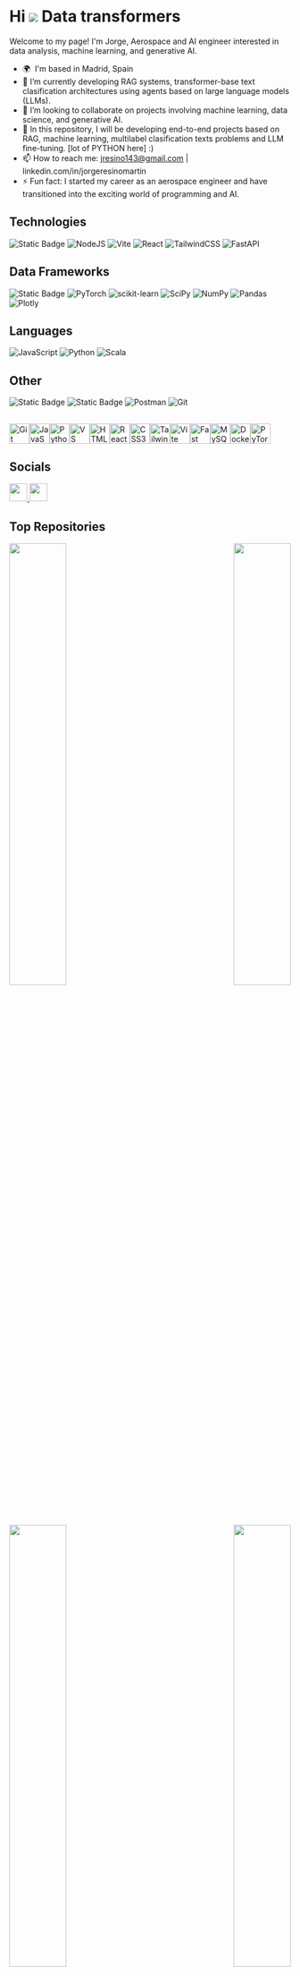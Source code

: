 Hi ![](https://user-images.githubusercontent.com/18350557/176309783-0785949b-9127-417c-8b55-ab5a4333674e.gif) Data transformers
=============================================================================================================================

Welcome to my page! 
I'm Jorge, Aerospace and AI engineer interested in data analysis, machine learning, and generative AI.

* 🌍  I'm based in Madrid, Spain
* 🌱 I’m currently developing RAG systems, transformer-base text clasification architectures using agents based on large language models (LLMs).
* 💞️ I’m looking to collaborate on projects involving machine learning, data science, and generative AI.
* 🚀 In this repository, I will be developing end-to-end projects based on RAG, machine learning, multilabel clasification texts problems and LLM fine-tuning. [lot of PYTHON here] :)
* 📫 How to reach me: jresino143@gmail.com | linkedin.com/in/jorgeresinomartin 
* ⚡ Fun fact: I started my career as an aerospace engineer and have transitioned into the exciting world of programming and AI.


## Technologies
![Static Badge](https://img.shields.io/badge/React-0ff7ed?style=flat-square&logo=React&logoColor=0ff7ed&color=000000)
![NodeJS](https://img.shields.io/badge/node.js-6DA55F?style=flat-square&logo=node.js&logoColor=white)
![Vite](https://img.shields.io/badge/vite-%23646CFF.svg?style=flat-square&logo=vite&logoColor=white)
![React](https://img.shields.io/badge/react-%2320232a.svg?style=flat-square&logo=react&logoColor=%2361DAFB)
![TailwindCSS](https://img.shields.io/badge/tailwindcss-%2338B2AC.svg?style=flat-square&logo=tailwind-css&logoColor=white)
![FastAPI](https://img.shields.io/badge/FastAPI-005571?style=flat-square&logo=fastapi)

## Data Frameworks
![Static Badge](https://img.shields.io/badge/LangChain-50d1a4?style=flat-square&logo=LangChain&logoColor=ffffff)
![PyTorch](https://img.shields.io/badge/PyTorch-%23EE4C2C.svg?style=flat-square&logo=PyTorch&logoColor=white)
![scikit-learn](https://img.shields.io/badge/Scikit--learn-%23F7931E.svg?style=flat-square&logo=scikit-learn&logoColor=white)
![SciPy](https://img.shields.io/badge/SciPy-%230C55A5.svg?style=flat-square-square&logo=scipy&logoColor=%white)
![NumPy](https://img.shields.io/badge/Numpy-%23013243.svg?style=flat-square-square&logo=numpy&logoColor=white)
![Pandas](https://img.shields.io/badge/Pandas-%23150458.svg?style=flat-square-square&logo=pandas&logoColor=white)
![Plotly](https://img.shields.io/badge/Plotly-%233F4F75.svg?style=flat-square-square&logo=plotly&logoColor=white)

## Languages
![JavaScript](https://img.shields.io/badge/Javascript-%23323330.svg?style=flat-square&logo=javascript&logoColor=%23F7DF1E)
![Python](https://img.shields.io/badge/Python-3670A0?style=flat-square&logo=python&logoColor=ffdd54)
![Scala](https://img.shields.io/badge/Scala-%23DC322F.svg?style=flat-square&logo=scala&logoColor=white)

## Other
![Static Badge](https://img.shields.io/badge/Render-000000?style=flat-square&logo=Render&logoColor=ffffff)
![Static Badge](https://img.shields.io/badge/Streamlit-FF4B4B?style=flat-square&logo=streamlit&logoColor=ffffff)
![Postman](https://img.shields.io/badge/Postman-FF6C37?style=flat-square&logo=postman&logoColor=white)
![Git](https://img.shields.io/badge/git-%23F05033.svg?style=flat-square&logo=git&logoColor=white)



##

<p align="left">
<a href="https://git-scm.com/" target="_blank" rel="noreferrer"><img src="https://raw.githubusercontent.com/danielcranney/readme-generator/main/public/icons/skills/git-colored.svg" width="36" height="36" alt="Git" /></a><a href="https://developer.mozilla.org/en-US/docs/Web/JavaScript" target="_blank" rel="noreferrer"><img src="https://raw.githubusercontent.com/danielcranney/readme-generator/main/public/icons/skills/javascript-colored.svg" width="36" height="36" alt="JavaScript" /></a><a href="https://www.python.org/" target="_blank" rel="noreferrer"><img src="https://raw.githubusercontent.com/danielcranney/readme-generator/main/public/icons/skills/python-colored.svg" width="36" height="36" alt="Python" /></a><a href="https://code.visualstudio.com/" target="_blank" rel="noreferrer"><img src="https://raw.githubusercontent.com/danielcranney/readme-generator/main/public/icons/skills/visualstudiocode.svg" width="36" height="36" alt="VS Code" /></a><a href="https://developer.mozilla.org/en-US/docs/Glossary/HTML5" target="_blank" rel="noreferrer"><img src="https://raw.githubusercontent.com/danielcranney/readme-generator/main/public/icons/skills/html5-colored.svg" width="36" height="36" alt="HTML5" /></a><a href="https://reactjs.org/" target="_blank" rel="noreferrer"><img src="https://raw.githubusercontent.com/danielcranney/readme-generator/main/public/icons/skills/react-colored.svg" width="36" height="36" alt="React" /></a><a href="https://www.w3.org/TR/CSS/#css" target="_blank" rel="noreferrer"><img src="https://raw.githubusercontent.com/danielcranney/readme-generator/main/public/icons/skills/css3-colored.svg" width="36" height="36" alt="CSS3" /></a><a href="https://tailwindcss.com/" target="_blank" rel="noreferrer"><img src="https://raw.githubusercontent.com/danielcranney/readme-generator/main/public/icons/skills/tailwindcss-colored.svg" width="36" height="36" alt="TailwindCSS" /></a><a href="https://vitejs.dev/" target="_blank" rel="noreferrer"><img src="https://raw.githubusercontent.com/danielcranney/readme-generator/main/public/icons/skills/vite-colored.svg" width="36" height="36" alt="Vite" /></a><a href="https://fastapi.tiangolo.com/" target="_blank" rel="noreferrer"><img src="https://raw.githubusercontent.com/danielcranney/readme-generator/main/public/icons/skills/fastapi-colored.svg" width="36" height="36" alt="Fast API" /></a><a href="https://www.mysql.com/" target="_blank" rel="noreferrer"><img src="https://raw.githubusercontent.com/danielcranney/readme-generator/main/public/icons/skills/mysql-colored.svg" width="36" height="36" alt="MySQL" /></a><a href="https://www.docker.com/" target="_blank" rel="noreferrer"><img src="https://raw.githubusercontent.com/danielcranney/readme-generator/main/public/icons/skills/docker-colored.svg" width="36" height="36" alt="Docker" /></a><a href="https://pytorch.org/" target="_blank" rel="noreferrer"><img src="https://raw.githubusercontent.com/danielcranney/readme-generator/main/public/icons/skills/pytorch-colored.svg" width="36" height="36" alt="PyTorch" /></a>
</p>

##


## Socials
<p align="left"> <a href="https://www.github.com/kokeitor" target="_blank" rel="noreferrer"> <picture> <source media="(prefers-color-scheme: dark)" srcset="https://raw.githubusercontent.com/danielcranney/readme-generator/main/public/icons/socials/github-dark.svg" /> <source media="(prefers-color-scheme: light)" srcset="https://raw.githubusercontent.com/danielcranney/readme-generator/main/public/icons/socials/github.svg" /> <img src="https://raw.githubusercontent.com/danielcranney/readme-generator/main/public/icons/socials/github.svg" width="32" height="32" /> </picture> </a> <a href="https://www.linkedin.com/in/jorgeresinomartin" target="_blank" rel="noreferrer"> <picture> <source media="(prefers-color-scheme: dark)" srcset="https://raw.githubusercontent.com/danielcranney/readme-generator/main/public/icons/socials/linkedin-dark.svg" /> <source media="(prefers-color-scheme: light)" srcset="https://raw.githubusercontent.com/danielcranney/readme-generator/main/public/icons/socials/linkedin.svg" /> <img src="https://raw.githubusercontent.com/danielcranney/readme-generator/main/public/icons/socials/linkedin.svg" width="32" height="32" /> </picture> </a></p>


## Top Repositories
<div width="100%" align="center"><a href="https://github.com/kokeitor/BOE-RAPTOR-Dimensional-RAG" align="left"><img align="left" width="45%" src="https://github-readme-stats.vercel.app/api/pin/?username=kokeitor&repo=BOE-RAPTOR-Dimensional-RAG&title_color=0891b2&text_color=ffffff&icon_color=0891b2&bg_color=000000&hide_border=true&locale=en" /></a><a href="https://github.com/kokeitor/chatbot-boe-frontend-react" align="right"><img align="right" width="45%" src="https://github-readme-stats.vercel.app/api/pin/?username=kokeitor&repo=chatbot-boe-frontend-react&title_color=0891b2&text_color=ffffff&icon_color=0891b2&bg_color=000000&hide_border=true&locale=en" /></a></div><br /><br /><br /><br />
<div width="100%" align="center"><a href="https://github.com/kokeitor/Custom-Multi-Agent-Recruiter" align="left"><img align="left" width="45%" src="https://github-readme-stats.vercel.app/api/pin/?username=kokeitor&repo=Custom-Multi-Agent-Recruiter&title_color=0891b2&text_color=ffffff&icon_color=0891b2&bg_color=000000&hide_border=true&locale=en" /></a><a href="https://github.com/kokeitor/chatbot-boe-backend-fastapi" align="right"><img align="right" width="45%" src="https://github-readme-stats.vercel.app/api/pin/?username=kokeitor&repo=chatbot-boe-backend-fastapi&title_color=0891b2&text_color=ffffff&icon_color=0891b2&bg_color=000000&hide_border=true&locale=en" /></a></div>
<br /><br /><br /><br />

